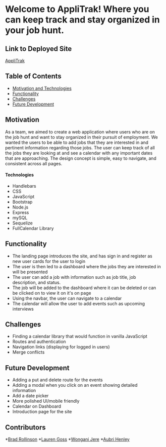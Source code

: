 # Welcome to AppliTrak! Where you can keep track and stay organized in your job hunt.

## Link to Deployed Site

[AppliTrak](https://immense-eyrie-11789.herokuapp.com/login)

## Table of Contents
  * [Motivation and Technologies](#motivation)
  * [Functionality](#functionality)
  * [Challenges](#challenges)
  * [Future Development](#futuredevelopment)

## Motivation

As a team, we aimed to create a web application where users who are on the job hunt and want to stay organized in their pursuit of employment. We wanted the users to be able to add jobs that they are interested in and pertinent information regarding those jobs. The user can keep track of all the jobs they are looking at and see a calendar with any important dates that are approaching. The design concept is simple, easy to navigate, and consistent across all pages.

#### Technologies
* Handlebars
* CSS 
* JavaScript
* Bootstrap
* Node.js
* Express
* mySQL
* Sequelize
* FullCalendar Library

## Functionality

* The landing page introduces the site, and has sign in and register as new user cards for the user to login
* The user is then led to a dashboard where the jobs they are interested in will be presented 
* The user can add a job with information such as job title, job description, and status.
* The job will be added to the dashboard where it can be deleted or can be clicked on to view it on it's on page
* Using the navbar, the user can navigate to a calendar
* The calendar will allow the user to add events such as upcoming interviews 

## Challenges

* Finding a calendar library that would function in vanilla JavaScript
* Routes and authentication
* Navigation links (displaying for logged in users)
* Merge conflicts

## Future Development
* Adding a put and delete route for the events
* Adding a modal when you click on an event showing detailed information
* Add a date picker
* More polished UI/mobile friendly
* Calendar on Dashboard
* Introduction page for the site

## Contributors

*[Brad Rollinson](https://github.com/likearollinson)
*[Lauren Goss](https://github.com/laurenlgoss)
*[Wongani Jere](https://github.com/JayPushCode)
*[Aubri Henley](https://github.com/aubrihenley)
